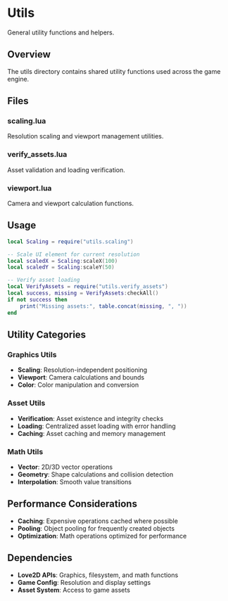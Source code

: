 # Utils

General utility functions and helpers.

## Overview

The utils directory contains shared utility functions used across the game engine.

## Files

### scaling.lua
Resolution scaling and viewport management utilities.

### verify_assets.lua
Asset validation and loading verification.

### viewport.lua
Camera and viewport calculation functions.

## Usage

```lua
local Scaling = require("utils.scaling")

-- Scale UI element for current resolution
local scaledX = Scaling:scaleX(100)
local scaledY = Scaling:scaleY(50)

-- Verify asset loading
local VerifyAssets = require("utils.verify_assets")
local success, missing = VerifyAssets:checkAll()
if not success then
    print("Missing assets:", table.concat(missing, ", "))
end
```

## Utility Categories

### Graphics Utils
- **Scaling**: Resolution-independent positioning
- **Viewport**: Camera calculations and bounds
- **Color**: Color manipulation and conversion

### Asset Utils
- **Verification**: Asset existence and integrity checks
- **Loading**: Centralized asset loading with error handling
- **Caching**: Asset caching and memory management

### Math Utils
- **Vector**: 2D/3D vector operations
- **Geometry**: Shape calculations and collision detection
- **Interpolation**: Smooth value transitions

## Performance Considerations

- **Caching**: Expensive operations cached where possible
- **Pooling**: Object pooling for frequently created objects
- **Optimization**: Math operations optimized for performance

## Dependencies

- **Love2D APIs**: Graphics, filesystem, and math functions
- **Game Config**: Resolution and display settings
- **Asset System**: Access to game assets